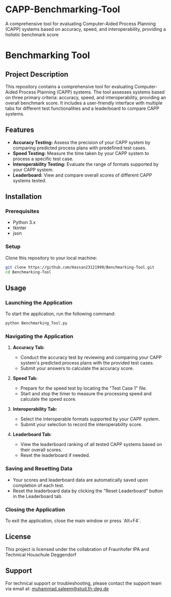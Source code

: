 # CAPP-Benchmarking-Tool
A comprehensive tool for evaluating Computer-Aided Process Planning (CAPP) systems based on accuracy, speed, and interoperability, providing a holistic benchmark score

# Benchmarking Tool

## Project Description
This repository contains a comprehensive tool for evaluating Computer-Aided Process Planning (CAPP) systems. The tool assesses systems based on three primary criteria: accuracy, speed, and interoperability, providing an overall benchmark score. It includes a user-friendly interface with multiple tabs for different test functionalities and a leaderboard to compare CAPP systems.

## Features
- **Accuracy Testing:** Assess the precision of your CAPP system by comparing predicted process plans with predefined test cases.
- **Speed Testing:** Measure the time taken by your CAPP system to process a specific test case.
- **Interoperability Testing:** Evaluate the range of formats supported by your CAPP system.
- **Leaderboard:** View and compare overall scores of different CAPP systems tested.

## Installation

### Prerequisites
- Python 3.x
- tkinter
- json

### Setup
Clone this repository to your local machine:
```bash
git clone https://github.com/Hassan23121999/Benchmarking-Tool.git
cd Benchmarking-Tool
```

## Usage
### Launching the Application
To start the application, run the following command:
```bash
python Benchmarking_Tool.py
```

### Navigating the Application
1. **Accuracy Tab:**
   - Conduct the accuracy test by reviewing and comparing your CAPP system's predicted process plans with the provided test cases.
   - Submit your answers to calculate the accuracy score.

2. **Speed Tab:**
   - Prepare for the speed test by locating the "Test Case 1" file.
   - Start and stop the timer to measure the processing speed and calculate the speed score.

3. **Interoperability Tab:**
   - Select the interoperable formats supported by your CAPP system.
   - Submit your selection to record the interoperability score.

4. **Leaderboard Tab:**
   - View the leaderboard ranking of all tested CAPP systems based on their overall scores.
   - Reset the leaderboard if needed.

### Saving and Resetting Data
- Your scores and leaderboard data are automatically saved upon completion of each test.
- Reset the leaderboard data by clicking the "Reset Leaderboard" button in the Leaderboard tab.

### Closing the Application
To exit the application, close the main window or press \`Alt+F4\`.


## License
This project is licensed under the collabration of Fraunhofer IPA and Technical Houschule Deggendorf

## Support
For technical support or troubleshooting, please contact the support team via email at:
[muhammad.saleem@stud.th-deg.de](mailto:muhammad.saleem@stud.th-deg.de)
